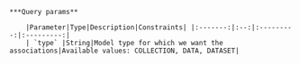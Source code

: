     ***Query params**

        |Parameter|Type|Description|Constraints| |:-------:|:--:|:---------:|:---------:|
        | `type` |String|Model type for which we want the associations|Available values: COLLECTION, DATA, DATASET|
    
